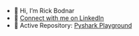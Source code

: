 - 👋 Hi, I’m Rick Bodnar
- 🔗 [Connect with me on LinkedIn](https://www.linkedin.com/in/rick-bodnar-phd-ccna-2480971b/)
- 📂 Active Repository: [Pyshark Playground](https://github.com/rbodnar75/pyshark-projects-playground)
<!---
- 👋 Hi, I’m @rbodnar75
- 👀 I’m interested in ...
- 🌱 I’m currently learning ...
- 💞️ I’m looking to collaborate on ...
- 📫 How to reach me ...

--->
<!---
rbodnar75/rbodnar75 is a ✨ special ✨ repository because its `README.md` (this file) appears on your GitHub profile.
You can click the Preview link to take a look at your changes.
--->
